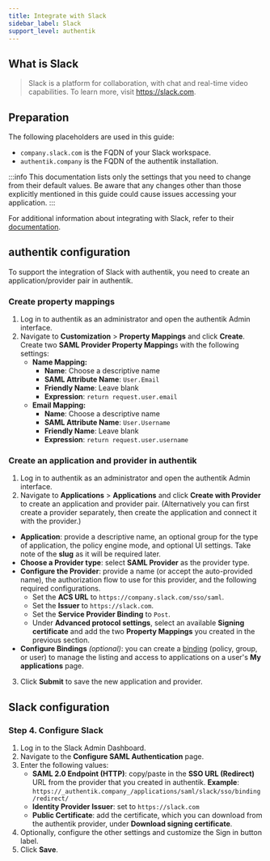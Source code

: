```yaml
---
title: Integrate with Slack
sidebar_label: Slack
support_level: authentik
---
```


## What is Slack

> Slack is a platform for collaboration, with chat and real-time video capabilities. To learn more, visit https://slack.com.

## Preparation

The following placeholders are used in this guide:

- `company.slack.com` is the FQDN of your Slack workspace.
- `authentik.company` is the FQDN of the authentik installation.

:::info
This documentation lists only the settings that you need to change from their default values. Be aware that any changes other than those explicitly mentioned in this guide could cause issues accessing your application.
:::

For additional information about integrating with Slack, refer to their [documentation](https://slack.com/help/docs/205168057-Custom-SAML-single-sign-on).

## authentik configuration

To support the integration of Slack with authentik, you need to create an application/provider pair in authentik.

### Create property mappings

1. Log in to authentik as an administrator and open the authentik Admin interface.
2. Navigate to **Customization** > **Property Mappings** and click **Create**. Create two **SAML Provider Property Mapping**s with the following settings:
    - **Name Mapping:**
        - **Name**: Choose a descriptive name
        - **SAML Attribute Name**: `User.Email`
        - **Friendly Name**: Leave blank
        - **Expression**: `return request.user.email`
    - **Email Mapping:**
        - **Name**: Choose a descriptive name
        - **SAML Attribute Name**: `User.Username`
        - **Friendly Name**: Leave blank
        - **Expression**: `return request.user.username`

### Create an application and provider in authentik

1. Log in to authentik as an administrator and open the authentik Admin interface.
2. Navigate to **Applications** > **Applications** and click **Create with Provider** to create an application and provider pair. (Alternatively you can first create a provider separately, then create the application and connect it with the provider.)

- **Application**: provide a descriptive name, an optional group for the type of application, the policy engine mode, and optional UI settings. Take note of the **slug** as it will be required later.
- **Choose a Provider type**: select **SAML Provider** as the provider type.
- **Configure the Provider**: provide a name (or accept the auto-provided name), the authorization flow to use for this provider, and the following required configurations.
    - Set the **ACS URL** to `https://company.slack.com/sso/saml`.
    - Set the **Issuer** to `https://slack.com`.
    - Set the **Service Provider Binding** to `Post`.
    - Under **Advanced protocol settings**, select an available **Signing certificate** and add the two **Property Mappings** you created in the previous section.
- **Configure Bindings** _(optional)_: you can create a [binding](/docs/add-secure-apps/flows-stages/bindings/) (policy, group, or user) to manage the listing and access to applications on a user's **My applications** page.

3. Click **Submit** to save the new application and provider.

## Slack configuration

### Step 4. Configure Slack

1. Log in to the Slack Admin Dashboard.
2. Navigate to the **Configure SAML Authentication** page.
3. Enter the following values:
    - **SAML 2.0 Endpoint (HTTP)**: copy/paste in the **SSO URL (Redirect)** URL from the provider that you created in authentik. **Example**: `https://_authentik.company_/applications/saml/slack/sso/binding/redirect/`
    - **Identity Provider Issuer**: set to `https://slack.com`
    - **Public Certificate**: add the certificate, which you can download from the authentik provider, under **Download signing certificate**.
4. Optionally, configure the other settings and customize the Sign in button label.
5. Click **Save**.
